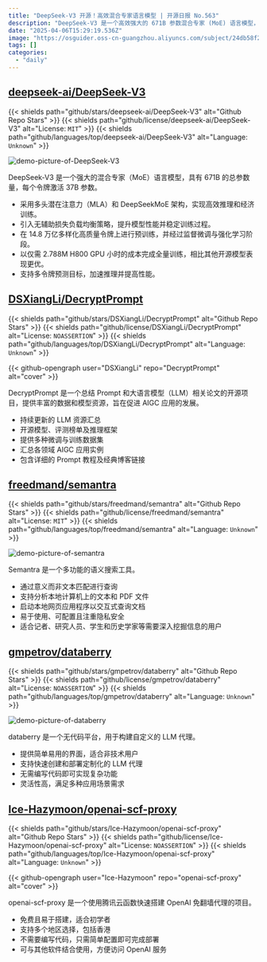 ```yaml
---
title: "DeepSeek-V3 开源！高效混合专家语言模型 | 开源日报 No.563"
description: "DeepSeek-V3 是一个高效强大的 671B 参数混合专家 (MoE) 语言模型，采用创新的 DeepSeekMoE 架构和 MLA 注意力机制，以仅 2.788M GPU 小时的成本完成训练，在 14.8 万亿令牌数据上预训练，实现高性能推理和经济训练。"
date: "2025-04-06T15:29:19.536Z"
image: "https://osguider.oss-cn-guangzhou.aliyuncs.com/subject/24db58f2e7f2a6067f6591cb55d17762.png"
tags: []
categories:
  - "daily"
---
```


## [deepseek-ai/DeepSeek-V3](https://github.com/deepseek-ai/DeepSeek-V3)

{{< shields path="github/stars/deepseek-ai/DeepSeek-V3" alt="Github Repo Stars" >}} {{< shields path="github/license/deepseek-ai/DeepSeek-V3" alt="License: `MIT`" >}} {{< shields path="github/languages/top/deepseek-ai/DeepSeek-V3" alt="Language: `Unknown`" >}}

![demo-picture-of-DeepSeek-V3](https://static.osguider.com/subject/github/deepseek-ai/DeepSeek-V3/c567defa1525e5886a2bef05fa9af0ad.png)

DeepSeek-V3 是一个强大的混合专家（MoE）语言模型，具有 671B 的总参数量，每个令牌激活 37B 参数。

- 采用多头潜在注意力（MLA）和 DeepSeekMoE 架构，实现高效推理和经济训练。
- 引入无辅助损失负载均衡策略，提升模型性能并稳定训练过程。
- 在 14.8 万亿多样化高质量令牌上进行预训练，并经过监督微调与强化学习阶段。
- 以仅需 2.788M H800 GPU 小时的成本完成全量训练，相比其他开源模型表现更优。
- 支持多令牌预测目标，加速推理并提高性能。
  
## [DSXiangLi/DecryptPrompt](https://github.com/DSXiangLi/DecryptPrompt)

{{< shields path="github/stars/DSXiangLi/DecryptPrompt" alt="Github Repo Stars" >}} {{< shields path="github/license/DSXiangLi/DecryptPrompt" alt="License: `NOASSERTION`" >}} {{< shields path="github/languages/top/DSXiangLi/DecryptPrompt" alt="Language: `Unknown`" >}}

{{< github-opengraph user="DSXiangLi" repo="DecryptPrompt" alt="cover" >}}

DecryptPrompt 是一个总结 Prompt 和大语言模型（LLM）相关论文的开源项目，提供丰富的数据和模型资源，旨在促进 AIGC 应用的发展。

- 持续更新的 LLM 资源汇总
- 开源模型、评测榜单及推理框架
- 提供多种微调与训练数据集
- 汇总各领域 AIGC 应用实例
- 包含详细的 Prompt 教程及经典博客链接
  
## [freedmand/semantra](https://github.com/freedmand/semantra)

{{< shields path="github/stars/freedmand/semantra" alt="Github Repo Stars" >}} {{< shields path="github/license/freedmand/semantra" alt="License: `MIT`" >}} {{< shields path="github/languages/top/freedmand/semantra" alt="Language: `Unknown`" >}}

![demo-picture-of-semantra](https://static.osguider.com/subject/github/freedmand/semantra/114b2a2d1695b3f55e3c68ba53efa339.png)

Semantra 是一个多功能的语义搜索工具。

- 通过意义而非文本匹配进行查询
- 支持分析本地计算机上的文本和 PDF 文件
- 启动本地网页应用程序以交互式查询文档
- 易于使用、可配置且注重隐私安全
- 适合记者、研究人员、学生和历史学家等需要深入挖掘信息的用户
  
## [gmpetrov/databerry](https://github.com/gmpetrov/databerry)

{{< shields path="github/stars/gmpetrov/databerry" alt="Github Repo Stars" >}} {{< shields path="github/license/gmpetrov/databerry" alt="License: `NOASSERTION`" >}} {{< shields path="github/languages/top/gmpetrov/databerry" alt="Language: `Unknown`" >}}

![demo-picture-of-databerry](https://static.osguider.com/subject/github/gmpetrov/databerry/7366c6016c06a6b469f942acb328646b.jpg)

databerry 是一个无代码平台，用于构建自定义的 LLM 代理。

- 提供简单易用的界面，适合非技术用户
- 支持快速创建和部署定制化的 LLM 代理
- 无需编写代码即可实现复杂功能
- 灵活性高，满足多种应用场景需求
  
## [Ice-Hazymoon/openai-scf-proxy](https://github.com/Ice-Hazymoon/openai-scf-proxy)

{{< shields path="github/stars/Ice-Hazymoon/openai-scf-proxy" alt="Github Repo Stars" >}} {{< shields path="github/license/Ice-Hazymoon/openai-scf-proxy" alt="License: `NOASSERTION`" >}} {{< shields path="github/languages/top/Ice-Hazymoon/openai-scf-proxy" alt="Language: `Unknown`" >}}

{{< github-opengraph user="Ice-Hazymoon" repo="openai-scf-proxy" alt="cover" >}}

openai-scf-proxy 是一个使用腾讯云函数快速搭建 OpenAI 免翻墙代理的项目。

- 免费且易于搭建，适合初学者
- 支持多个地区选择，包括香港
- 不需要编写代码，只需简单配置即可完成部署
- 可与其他软件结合使用，方便访问 OpenAI 服务
  
